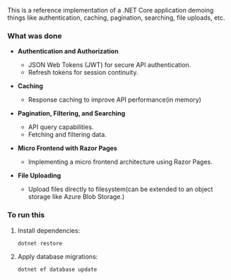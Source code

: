 This is a reference implementation of a .NET Core application demoing things like authentication, caching, pagination, searching, file uploads, etc.

### What was done

- **Authentication and Authorization**
    - JSON Web Tokens (JWT) for secure API authentication.
    - Refresh tokens for session continuity.

- **Caching**
    - Response caching to improve API performance(in memory)

- **Pagination, Filtering, and Searching**
    - API query capabilities.
    - Fetching and filtering data.

- **Micro Frontend with Razor Pages**
    - Implementing a micro frontend architecture using Razor Pages.

- **File Uploading**
    - Upload files directly to filesystem(can be extended to an object storage like Azure Blob Storage.)

### To run this

1. Install dependencies:
   ```bash
   dotnet restore
   ```

2. Apply database migrations:
   ```bash
   dotnet ef database update
   ```
